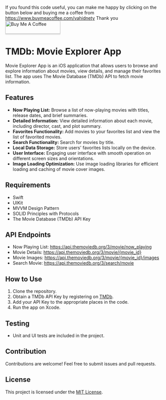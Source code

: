 If you found this code useful, you can make me happy by clicking on the button below and buying me a coffee from https://www.buymeacoffee.com/vahidnety 
Thank you
<a href="https://www.buymeacoffee.com/vahidnety" target="_blank"><img src="https://www.buymeacoffee.com/assets/img/custom_images/orange_img.png" alt="Buy Me A Coffee" style="height: 41px !important;width: 174px !important;box-shadow: 0px 3px 2px 0px rgba(190, 190, 190, 0.5) !important;-webkit-box-shadow: 0px 3px 2px 0px rgba(190, 190, 190, 0.5) !important;" ></a>

# TMDb: Movie Explorer App

Movie Explorer App is an iOS application that allows users to browse and explore information about movies, view details, and manage their favorites list. The app uses The Movie Database (TMDb) API to fetch movie information.

## Features

- **Now Playing List:** Browse a list of now-playing movies with titles, release dates, and brief summaries.
- **Detailed Information:** View detailed information about each movie, including director, cast, and plot summary.
- **Favorites Functionality:** Add movies to your favorites list and view the list of favorited movies.
- **Search Functionality:** Search for movies by title.
- **Local Data Storage:** Store users' favorites lists locally on the device.
- **User Interface:** Engaging user interface with smooth operation on different screen sizes and orientations.
- **Image Loading Optimization:** Use image loading libraries for efficient loading and caching of movie cover images.

## Requirements

- Swift
- UIKit
- MVVM Design Pattern
- SOLID Principles with Protocols
- The Movie Database (TMDb) API Key

## API Endpoints

- Now Playing List: https://api.themoviedb.org/3/movie/now_playing
- Movie Details: https://api.themoviedb.org/3/movie/{movie_id}
- Movie Images: https://api.themoviedb.org/3/movie/{movie_id}/images
- Search Movie: https://api.themoviedb.org/3/search/movie

## How to Use

1. Clone the repository.
2. Obtain a TMDb API Key by registering on [TMDb](https://www.themoviedb.org/).
3. Add your API Key to the appropriate places in the code.
4. Run the app on Xcode.

## Testing

- Unit and UI tests are included in the project.

## Contribution

Contributions are welcome! Feel free to submit issues and pull requests.

## License

This project is licensed under the [MIT License](LICENSE).

